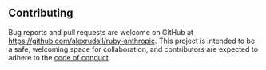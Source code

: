 ## Contributing

Bug reports and pull requests are welcome on GitHub at https://github.com/alexrudall/ruby-anthropic. This project is intended to be a safe, welcoming space for collaboration, and contributors are expected to adhere to the [code of conduct](https://github.com/alexrudall/ruby-anthropic/blob/main/CODE_OF_CONDUCT.md).
